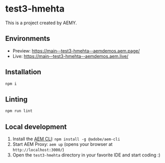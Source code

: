 # test3-hmehta

This is a project created by AEMY.

## Environments

- Preview: https://main--test3-hmehta--aemdemos.aem.page/
- Live: https://main--test3-hmehta--aemdemos.aem.live/

## Installation

```sh
npm i
```

## Linting

```sh
npm run lint
```

## Local development

1. Install the [AEM CLI](https://github.com/adobe/helix-cli): `npm install -g @adobe/aem-cli`
1. Start AEM Proxy: `aem up` (opens your browser at `http://localhost:3000/`)
1. Open the `test3-hmehta` directory in your favorite IDE and start coding :)